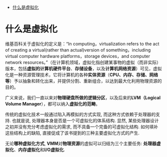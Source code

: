 
<!-- @import "[TOC]" {cmd="toc" depthFrom=1 depthTo=6 orderedList=false} -->

<!-- code_chunk_output -->

* [什么是虚拟化](#什么是虚拟化)

<!-- /code_chunk_output -->

# 什么是虚拟化

维基百科关于虚拟化的定义是：“In computing，virtualization refers to the act of creating a virtual(rather than actual)version of something，including virtual computer hardware platforms，storage devices，and computer network resources。”（在计算机领域，虚拟化指创建某事物的虚拟（而非实际）版本，包括**虚拟的计算机硬件平台**、**存储设备**，以及**计算机网络资源**）可见，虚拟化是一种资源管理技术，它将计算机的各种**实体资源**（**CPU、内存、存储、网络等**）予以抽象和转化出来，并提供分割、重新组合，以达到最大化利用物理资源的目的。

广义来说，我们一直以来对**物理硬盘所做的逻辑分区**，以及后来的**LVM（Logical Volume Manager**），都可以纳入**虚拟化的范畴**。

传统的虚拟化技术一般通过陷入再模拟的方式实现, 而这种方式依赖于处理器的支持. 也就是说, 处理器本身是否是一个可虚拟化的体系结构. 显然, 某些处理器设计之初并没有充分考虑虚拟化的需求, 而不具备一个完备的可虚拟化结构. 如何填补这些结构上的缺陷, 直接促成了该书提到的三种主要虚拟化方式的产生.

无论**哪种虚拟化方式**, **VMM**对**物理资源**的虚拟可以归结为三个主要任务: **处理器虚拟化**、**内存虚拟化**和**I/O虚拟化**. 

